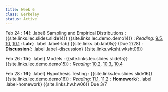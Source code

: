 ```yaml
---
title: Week 6
class: Berkeley
status: Active
---
```

Feb 24
: **14**{: .label} Sampling and Empirical Distributions
    : {{site.links.lec.slides.slide14}} {{site.links.lec.demo.demo14}}
: _Reading:_ [9.5](https://inferentialthinking.com/chapters/09/5/Finding_Probabilities.html), [10](https://inferentialthinking.com/chapters/10/Sampling_and_Empirical_Distributions.html), [10.1](https://inferentialthinking.com/chapters/10/1/Empirical_Distributions.html)
: **Lab**{: .label .label-lab} {{site.links.lab.lab05}} (Due 2/28)
: **Discussion**{: .label .label-discussion} {{site.links.wksht.wksht06}}


Feb 26
: **15**{: .label} Models
    : {{site.links.lec.slides.slide15}} {{site.links.lec.demo.demo15}}
: _Reading:_ [10.2](https://inferentialthinking.com/chapters/10/2/Sampling_from_a_Population.html), [10.3](https://inferentialthinking.com/chapters/10/3/Empirical_Distribution_of_a_Statistic.html), [10.4](https://inferentialthinking.com/chapters/10/4/Random_Sampling_in_Python.html)



Feb 28
: **16**{: .label} Hypothesis Testing
    : {{site.links.lec.slides.slide16}} {{site.links.lec.demo.demo16}}
: _Reading:_ [11.1](https://inferentialthinking.com/chapters/11/1/Assessing_a_Model.html), [11.2](https://inferentialthinking.com/chapters/11/2/Multiple_Categories.html)
: **Homework**{: .label .label-homework} {{site.links.hw.hw06}} Due 3/7